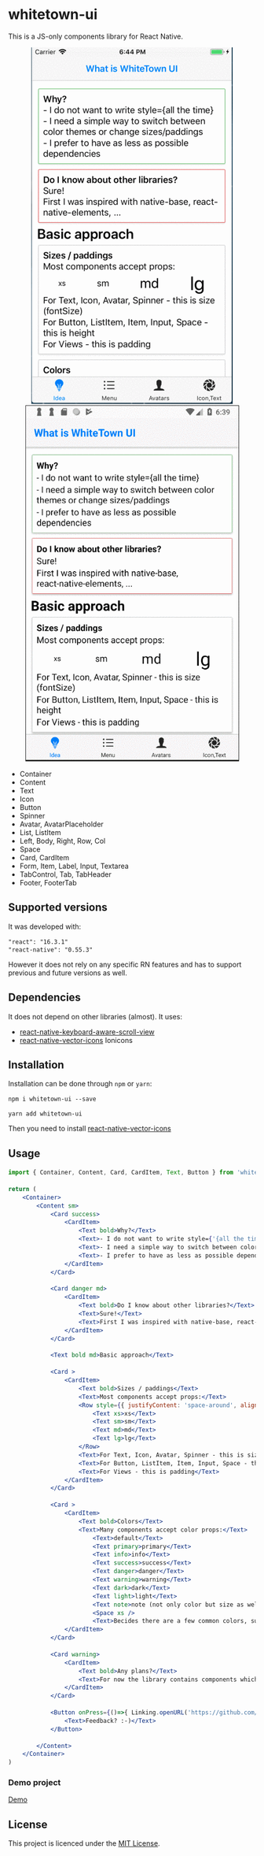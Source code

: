 # whitetown-ui

This is a JS-only components library for React Native.

<p align="center">
<img src="https://raw.githubusercontent.com/whitetown/whitetown-ui-demo/master/screenshots/ios-ui.gif" alt="ios demo">
<br/>
<img src="https://raw.githubusercontent.com/whitetown/whitetown-ui-demo/master/screenshots/android-ui.gif" alt="android demo">
</p>


* Container
* Content
* Text
* Icon
* Button
* Spinner
* Avatar, AvatarPlaceholder
* List, ListItem
* Left, Body, Right, Row, Col
* Space
* Card, CardItem
* Form, Item, Label, Input, Textarea
* TabControl, Tab, TabHeader
* Footer, FooterTab


## Supported versions

It was developed with:

    "react": "16.3.1"
    "react-native": "0.55.3"

However it does not rely on any specific RN features and has to support previous and future versions as well.


## Dependencies

It does not depend on other libraries (almost).
It uses:
* [react-native-keyboard-aware-scroll-view](https://github.com/APSL/react-native-keyboard-aware-scroll-view)
* [react-native-vector-icons](https://github.com/oblador/react-native-vector-icons) Ionicons


## Installation

Installation can be done through ``npm`` or `yarn`:

```shell
npm i whitetown-ui --save
```

```shell
yarn add whitetown-ui
```

Then you need to install [react-native-vector-icons](https://github.com/oblador/react-native-vector-icons#installation)


## Usage


```jsx
import { Container, Content, Card, CardItem, Text, Button } from 'whitetown-ui'

return (
    <Container>
        <Content sm>
            <Card success>
                <CardItem>
                    <Text bold>Why?</Text>
                    <Text>- I do not want to write style={'{all the time}'}</Text>
                    <Text>- I need a simple way to switch between color themes or change sizes/paddings</Text>
                    <Text>- I prefer to have as less as possible dependencies</Text>
                </CardItem>
            </Card>

            <Card danger md>
                <CardItem>
                    <Text bold>Do I know about other libraries?</Text>
                    <Text>Sure!</Text>
                    <Text>First I was inspired with native-base, react-native-elements, ...</Text>
                </CardItem>
            </Card>

            <Text bold md>Basic approach</Text>

            <Card >
                <CardItem>
                    <Text bold>Sizes / paddings</Text>
                    <Text>Most components accept props:</Text>
                    <Row style={{ justifyContent: 'space-around', alignItems:'center' }}>
                        <Text xs>xs</Text>
                        <Text sm>sm</Text>
                        <Text md>md</Text>
                        <Text lg>lg</Text>
                    </Row>
                    <Text>For Text, Icon, Avatar, Spinner - this is size (fontSize)</Text>
                    <Text>For Button, ListItem, Item, Input, Space - this is height</Text>
                    <Text>For Views - this is padding</Text>
                </CardItem>
            </Card>

            <Card >
                <CardItem>
                    <Text bold>Colors</Text>
                    <Text>Many components accept color props:</Text>
                        <Text>default</Text>
                        <Text primary>primary</Text>
                        <Text info>info</Text>
                        <Text success>success</Text>
                        <Text danger>danger</Text>
                        <Text warning>warning</Text>
                        <Text dark>dark</Text>
                        <Text light>light</Text>
                        <Text note>note (not only color but size as well)</Text>
                        <Space xs />
                        <Text>Becides there are a few common colors, such as 'headerColor', 'appBackground', 'alternate', etc.. which are used indirectly</Text>
                </CardItem>
            </Card>

            <Card warning>
                <CardItem>
                    <Text bold>Any plans?</Text>
                    <Text>For now the library contains components which I needed for my last project in React Native, however I plan to add a few more</Text>
                </CardItem>
            </Card>

            <Button onPress={()=>{ Linking.openURL('https://github.com/whitetown/whitetown-ui') }} >
                <Text>Feedback? :-)</Text>
            </Button>

        </Content>
    </Container>
)

```

### Demo project

[Demo](https://github.com/whitetown/whitetown-ui-demo)

## License

This project is licenced under the [MIT License](http://opensource.org/licenses/mit-license.html).
